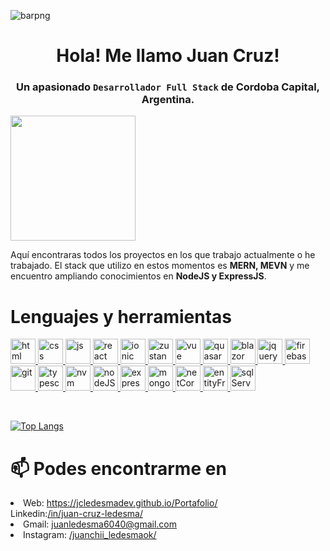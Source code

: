 ![barpng](https://user-images.githubusercontent.com/79154442/137824292-a74c224b-17db-48ec-8a80-de981a78e51d.png)


<h1 align="center">Hola! Me llamo Juan Cruz! </h1>
<h3 align="center">Un apasionado <code>Desarrollador Full Stack</code> de Cordoba Capital, Argentina.</h3>

<img align='center' src='https://avataaars.io/?avatarStyle=Transparent&topType=ShortHairShortWaved&accessoriesType=Prescription02&hairColor=Black&facialHairType=Blank&clotheType=BlazerShirt&eyeType=Squint&eyebrowType=Default&mouthType=Smile&skinColor=Pale' width="200">

Aquí encontraras todos los proyectos en los que trabajo actualmente o he trabajado. El stack que utilizo en estos momentos es <strong>MERN, MEVN</strong> y me encuentro ampliando conocimientos en <strong>NodeJS y ExpressJS</strong>.


# Lenguajes y herramientas
<p align="left"> 
  
  <a href="#" target="_blank"> 
    <img src="https://github.com/JCLedesmaDev/Portafolio/blob/master/src/Static/skills/front/html.svg" alt="html" width="40" height="40"/> 
  </a> 
  
  <a href="#" target="_blank"> 
    <img src="https://github.com/JCLedesmaDev/Portafolio/blob/master/src/Static/skills/front/css.svg" alt="css" width="40" height="40"/> 
  </a> 
  
  <a href="#" target="_blank"> 
    <img src="https://github.com/JCLedesmaDev/Portafolio/blob/master/src/Static/skills/front/js.svg" alt="js" width="40" height="40"/> 
  </a> 
  
  <a href="#" target="_blank"> 
    <img src="https://github.com/JCLedesmaDev/Portafolio/blob/master/src/Static/skills/front/react.svg" alt="react" width="40" height="40"/> 
  </a> 
  
 <a href="#" target="_blank"> 
    <img src="https://github.com/JCLedesmaDev/Portafolio/blob/master/src/Static/skills/front/ionic.svg" alt="ionic" width="40" height="40"/> 
  </a> 
  
  <a href="#" target="_blank"> 
    <img src="https://github.com/JCLedesmaDev/Portafolio/blob/master/src/Static/skills/front/zustand.png" alt="zustand" width="40" height="40"/> 
  </a> 
  
  <a href="#" target="_blank"> 
    <img src="https://github.com/JCLedesmaDev/Portafolio/blob/master/src/Static/skills/front/vue.svg" alt="vue" width="40" height="40"/> 
  </a> 
  
  <a href="#" target="_blank"> 
    <img src="https://github.com/JCLedesmaDev/Portafolio/blob/master/src/Static/skills/front/quasar.png" alt="quasar" width="40" height="40"/> 
  </a> 
  
  <a href="#" target="_blank"> 
    <img src="https://github.com/JCLedesmaDev/Portafolio/blob/master/src/Static/skills/front/blazor.svg" alt="blazor" width="40" height="40"/> 
  </a> 
  
  <a href="#" target="_blank"> 
    <img src="https://github.com/JCLedesmaDev/Portafolio/blob/master/src/Static/skills/front/jquery.svg" alt="jquery" width="40" height="40"/> 
  </a> 
  
  <a href="https://firebase.google.com/" target="_blank"> 
    <img src="https://www.vectorlogo.zone/logos/firebase/firebase-icon.svg" alt="firebase" width="40" height="40"/> 
  </a>
  
  <a href="#" target="_blank"> 
    <img src="https://github.com/JCLedesmaDev/Portafolio/blob/master/src/Static/skills/other/git.png" alt="git" width="40" height="40"/> 
  </a>
  
  <a href="#" target="_blank"> 
    <img src="https://github.com/JCLedesmaDev/Portafolio/blob/master/src/Static/skills/other/typescript.svg" alt="typescript" width="40" height="40"/> 
  </a> 
  
  <a href="#" target="_blank"> 
    <img src="https://github.com/JCLedesmaDev/Portafolio/blob/master/src/Static/skills/other/nvm.png" alt="nvm" width="40" height="40"/> 
  </a> 
  
  <a href="#" target="_blank"> 
    <img src="https://github.com/JCLedesmaDev/Portafolio/blob/master/src/Static/skills/back/node.png" alt="nodeJS" width="40" height="40"/> 
  </a> 
  
  <a href="#" target="_blank"> 
    <img src="https://miro.medium.com/v2/resize:fit:1400/0*L3Spf8jWYvDlbgw-.png" alt="expressJS" width="40" height="40"/> 
  </a> 
  
  <a href="#" target="_blank"> 
    <img src="https://encrypted-tbn0.gstatic.com/images?q=tbn:ANd9GcReE5W65Y_Wcq2iK1nlpieJyOjoLuUns4ZmtY6V8V-85YlPHUKBzQAIfjlDqJgPCkqkyXg&usqp=CAU" alt="mongoDB" width="40" height="40"/> 
  </a> 
  
  <a href="#" target="_blank"> 
    <img src="https://github.com/JCLedesmaDev/Portafolio/blob/master/src/Static/skills/back/net.png" alt="netCore" width="40" height="40"/> 
  </a> 
  
  <a href="#" target="_blank"> 
    <img src="https://github.com/JCLedesmaDev/Portafolio/blob/master/src/Static/skills/back/entity.png" alt="entityFramework" width="40" height="40"/> 
  </a> 

  <a href="#" target="_blank"> 
    <img src="https://github.com/JCLedesmaDev/Portafolio/blob/master/src/Static/skills/back/sqlserver.png" alt="sqlServer" width="40" height="40"/> 
  </a> 
  
</p>

<br/>


[![Top Langs](https://github-readme-stats.vercel.app/api/top-langs/?username=JCLedesmaDev&layout=compact&theme=dracula)](https://github.com/JCLedesmaDev)


# 📫 Podes encontrarme en
<li>
  Web: <a href="https://jcledesmadev.github.io/Portafolio/">https://jcledesmadev.github.io/Portafolio/</a>
</li>

<li style="display:flex; alignItems:center">
  Linkedin: <a href="https://www.linkedin.com/in/juan-cruz-ledesma/" target="_blank">/in/juan-cruz-ledesma/</a>
</li>

<li>
  Gmail: <a href="mailto:juanledesma6040@gmail.com" target="_blank">juanledesma6040@gmail.com</a>
</li>

<li>
  Instagram: <a href="https://www.instagram.com/juanchii_ledesmaok/" target="_blank">/juanchii_ledesmaok/</a>
</li>
